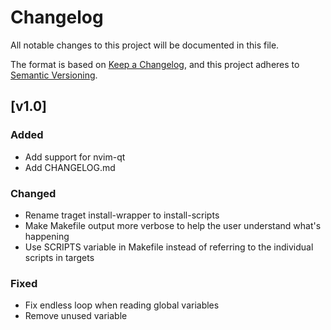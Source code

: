 # Changelog
All notable changes to this project will be documented in this file.

The format is based on [Keep a Changelog](https://keepachangelog.com/en/1.0.0/),
and this project adheres to [Semantic Versioning](https://semver.org/spec/v2.0.0.html).

## [v1.0]
### Added
- Add support for nvim-qt
- Add CHANGELOG.md

### Changed
- Rename traget install-wrapper to install-scripts
- Make Makefile output more verbose to help the user understand what's
  happening
- Use SCRIPTS variable in Makefile instead of referring to the
  individual scripts in targets

### Fixed
- Fix endless loop when reading global variables
- Remove unused variable
